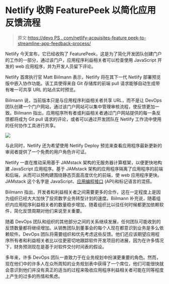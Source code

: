 # Netlify 收购 FeaturePeek 以简化应用反馈流程

> 原文:[https://devo PS . com/netlify-acquisites-feature peek-to-streamline-app-feedback-process/](https://devops.com/netlify-acquires-featurepeek-to-streamline-app-feedback-process/)

Netlify 今天宣布，它已经收购了 FeaturePeek，这是为了简化开发团队创建门户的工作的一部分，通过该门户，应用程序利益相关者可以检查使用 JavaScript 开发的 web 应用程序，并为开发人员留下评论。

Netlify 首席执行官 Matt Biilmann 表示，Netlify 将在其下一代 Netlify 部署预览版中嵌入协作功能。该工具使得来自 Git 存储库的前端 pull 请求能够自动生成带有唯一可共享 URL 的站点实时预览。

Biilmann 说，当前版本只是与应用程序利益相关者共享 URL，而不是让 DevOps 团队创建一个门户网站，通过该门户网站可以集中管理审核流程，使反馈更加一致。Biilmann 指出，应用程序所有者或利益相关者通过门户网站提供的每一条反馈都将成为 Git pull 请求的评论，或者可以通过开发团队在 Netlify 工作流中使用的任何协作工具进行共享。

![](../Images/1d70d52a00056db2615edb3a860ce9d7.png)

与此同时，Netlify 还为希望使用 Netlify Deploy 预览来查看应用程序最新更新的审阅者提供了一个免费的用户角色许可证。

Netlify 一直在推动采用基于 JAMstack 架构的无服务器计算框架，以便更快地构建 JavaScript 应用程序。基于 JAMstack 架构的应用程序隔离了应用程序的前端和后端，从而可以预构建围绕静态页面高度优化的前端，使 web 应用程序更快。JAMstack 这个名字是 JavaScript、[应用编程接口](https://devops.com/?s=APIs) (API)和标记语言的混搭。

Biilmann 指出，开发者和利益相关者之间需要更多的合作，这在一定程度上是因为组织已经大大加快了投资数字业务转型计划的速度。Biilmann 补充说，随着组织内应用程序利益相关者的数量稳步增加，随着组织比以往任何时候都更加依赖软件，简化反馈周期对他们来说至关重要。

随着 DevOps 团队和组织的其他部分之间的关系继续发展，任何团队可能收到的反馈数量都将继续增加。从销售团队到董事会的每个人现在都意识到业务是多么依赖软件。DevOps 团队将需要组织和优先考虑这些反馈。他们还应该期望应用程序所有者和利益相关者比以往更密切地跟踪软件开发项目的进展，因为在许多情况下，财务预测现在是基于对软件交付时间表的假设。

多年来，许多 DevOps 团队一直致力于在业务规划中扮演更重要的角色。然而，现在他们中的许多人在众所周知的业务规划表中获得了一个席位，他们可能很快就会意识到他们并没有真正的适当的过程来吸收应用程序利益相关者可能在同等程度上产生的过多的热情和焦虑。